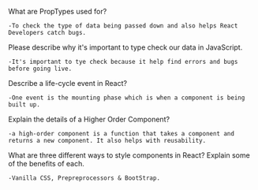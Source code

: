 What are PropTypes used for? 

    -To check the type of data being passed down and also helps React Developers catch bugs. 




Please describe why it's important to type check our data in JavaScript.

    -It's important to tye check because it help find errors and bugs before going live. 



 Describe a life-cycle event in React?

    -One event is the mounting phase which is when a component is being built up. 




 Explain the details of a Higher Order Component?

    -a high-order component is a function that takes a component and returns a new component. It also helps with reusability.


 What are three different ways to style components in React? Explain some of the benefits of each.

    -Vanilla CSS, Prepreprocessors & BootStrap.